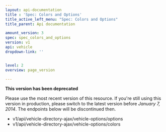 ```yaml
---
layout: api-documentation
title : 'Spec: Colors and Options'
title_active_left_menu: "Spec: Colors and Options"
title_parent: Api documentation

amount_version: 3
spec: spec_colors_and_options
version: v1
api: vehicle
dropdown-link: ''


level: 2
overview: page_version

---
```



<div class="notification-message">

 <p><b>This version has been deprecated</b></p>

 <p>Please use the most recent version of this resource. If you're still using this version in production, please switch to the latest version before <i>January 7, 2014</i>. The  endpoints below will be discontinued then.</p>

</div>

* v1/api/vehicle-directory-ajax/vehicle-options/options
* v1/api/vehicle-directory-ajax/vehicle-options/colors

